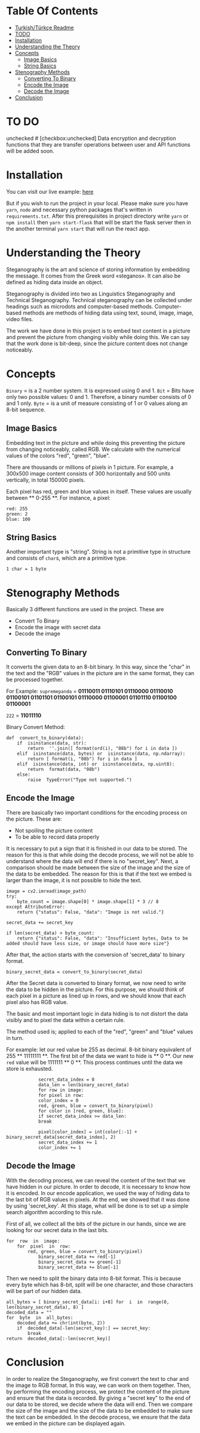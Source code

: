 # Table Of Contents

- [Turkish/Türkçe Readme](https://github.com/supremepanda/fractal-image-steganography/blob/master/README.tr.md)
- [TODO](#to-do)
- [Installation](#installation)
- [Understanding the Theory](#understanding-the-theory)
- [Concepts](#concepts)
  - [Image Basics](#image-basics)
  - [String Basics](#string-basics)
- [Stenography Methods](#stenography-methods)
  - [Converting To Binary](#converting-to-binary)
  - [Encode the Image](#encode-the-image)
  - [Decode the Image](#decode-the-image)
- [Conclusion](#conclusion)

# TO DO
unchecked # [checkbox:unchecked] Data encryption and decryption functions that they are transfer operations between user and API functions will be added soon.

# Installation

You can visit our live example: [here](https://supremepanda.github.io/fractal-image-steganography/)

But if you wish to run the project in your local. Please make sure you have `yarn`, `node` and necessary python packages that's written in `requirements.txt`.
After this prerequisites in project directory write `yarn` or `npm install` then `yarn start-flask` that will be start the flask server then in the another terminal
`yarn start` that will run the react app.

# Understanding the Theory

Steganography is the art and science of storing information by embedding the message.
It comes from the Greek word «steganos».
It can also be defined as hiding data inside an object.

Steganography is divided into two as Linguistics Steganography and Technical Steganography. Technical steganography can be collected under headings such as microdots and computer-based methods. Computer-based methods are methods of hiding data using text, sound, image, image, video files.

The work we have done in this project is to embed text content in a picture and prevent the picture from changing visibly while doing this.
We can say that the work done is bit-deep, since the picture content does not change noticeably.

# Concepts

`Binary` = is a 2 number system. It is expressed using 0 and 1.
`Bit` = Bits have only two possible values: 0 and 1. Therefore, a binary number consists of 0 and 1 only.
`Byte` = is a unit of measure consisting of 1 or 0 values along an 8-bit sequence.

## Image Basics

Embedding text in the picture and while doing this preventing the picture from changing noticeably, called RGB.
We calculate with the numerical values of the colors "red", "green", "blue".

There are thousands or millions of pixels in 1 picture. For example, a 300x500 image content consists of 300 horizontally and 500 units vertically, in total 150000 pixels.

Each pixel has red, green and blue values in itself. These values are usually between ** 0-255 **. For instance, a pixel:

    red: 255
    green: 2
    blue: 100

## String Basics

Another important type is "string". String is not a primitive type in structure and consists of `char`s, which are a primitive type.

`1 char = 1 byte`

# Stenography Methods

Basically 3 different functions are used in the project. These are

- Convert To Binary
- Encode the image with secret data
- Decode the image

## Converting To Binary

It converts the given data to an 8-bit binary. In this way, since the "char" in the text and the "RGB" values in the picture are in the same format, they can be processed together.

For Example: `supremepanda` = **01110011 01110101 01110000 01110010 01100101 01101101 01100101 01110000 01100001 01101110 01100100 01100001**

`222` = **11011110**

Binary Convert Method:

    def  convert_to_binary(data):
        if  isinstance(data, str):
    	    return  ''.join([ format(ord(i), "08b") for i in data ])
        elif  isinstance(data, bytes) or  isinstance(data, np.ndarray):
    	    return [ format(i, "08b") for i in data ]
        elif  isinstance(data, int) or  isinstance(data, np.uint8):
    		return  format(data, "08b")
    	else:
    		raise  TypeError("Type not supported.")

## Encode the Image

There are basically two important conditions for the encoding process on the picture. These are:

- Not spoiling the picture content
- To be able to record data properly

It is necessary to put a sign that it is finished in our data to be stored. The reason for this is that while doing the decode process, we will not be able to understand where the data will end if there is no "secret_key". Next, a comparison should be made between the size of the image and the size of the data to be embedded. The reason for this is that if the text we embed is larger than the image, it is not possible to hide the text.

    image = cv2.imread(image_path)
    try:
        byte_count = image.shape[0] * image.shape[1] * 3 // 8
    except AttributeError:
        return {"status": False, "data": "Image is not valid."}

    secret_data += secret_key

    if len(secret_data) > byte_count:
        return {"status": False, "data": "Insufficient bytes, Data to be added should have less size, or image should have more size"}

After that, the action starts with the conversion of 'secret_data' to binary format.

    binary_secret_data = convert_to_binary(secret_data)

After the Secret data is converted to binary format, we now need to write the data to be hidden in the picture. For this purpose, we should think of each pixel in a picture as lined up in rows, and we should know that each pixel also has RGB value.

The basic and most important logic in data hiding is to not distort the data visibly and to pixel the data within a certain rule.

The method used is; applied to each of the "red", "green" and "blue" values in turn.

For example: let our red value be 255 as decimal. 8-bit binary equivalent of 255 ** 11111111 **. The first bit of the data we want to hide is ** 0 **. Our new `red` value will be 1111111 ** 0 **. This process continues until the data we store is exhausted.

                secret_data_index = 0
                data_len = len(binary_secret_data)
                for row in image:
                for pixel in row:
                color_index = 0
                red, green, blue = convert_to_binary(pixel)
                for color in [red, green, blue]:
                if secret_data_index >= data_len:
                break

                pixel[color_index] = int(color[:-1] + binary_secret_data[secret_data_index], 2)
                secret_data_index += 1
                color_index += 1

## Decode the Image

With the decoding process, we can reveal the content of the text that we have hidden in our picture. In order to decode, it is necessary to know how it is encoded. In our encode application, we used the way of hiding data to the last bit of RGB values in pixels. At the end, we showed that it was done by using 'secret_key'. At this stage, what will be done is to set up a simple search algorithm according to this rule.

First of all, we collect all the bits of the picture in our hands, since we are looking for our secret data in the last bits.

    for  row  in  image:
        for  pixel  in  row:
    	    red, green, blue = convert_to_binary(pixel)
    		    binary_secret_data += red[-1]
    		    binary_secret_data += green[-1]
    		    binary_secret_data += blue[-1]

Then we need to split the binary data into 8-bit format. This is because every byte which has 8-bit, split will be one character, and those characters will be part of our hidden data.

    all_bytes = [ binary_secret_data[i: i+8] for  i  in  range(0, len(binary_secret_data), 8) ]
    decoded_data = ""
    for  byte  in  all_bytes:
    	decoded_data += chr(int(byte, 2))
    	if  decoded_data[-len(secret_key):] == secret_key:
    		break
    return  decoded_data[:-len(secret_key)]

# Conclusion

In order to realize the Steganography, we first convert the text to char and the image to RGB format. In this way, we can work on them together. Then, by performing the encoding process, we protect the content of the picture and ensure that the data is recorded.
By giving a "secret key" to the end of our data to be stored, we decide where the data will end. Then we compare the size of the image and the size of the data to be embedded to make sure the text can be embedded.
In the decode process, we ensure that the data we embed in the picture can be displayed again.
